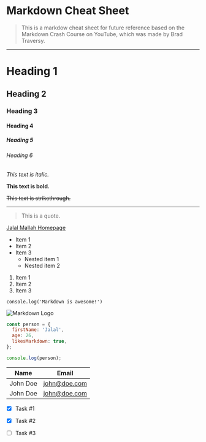 # Markdown Cheat Sheet
> This is a markdow cheat sheet for future reference based on the Markdown Crash Course on YouTube, which was made by Brad Traversy.

---

<!-- Headings -->

# Heading 1

## Heading 2

### Heading 3

#### Heading 4

##### Heading 5

###### Heading 6

<!-- Italics -->

_This text is italic._

<!-- Bold -->

**This text is bold.**

<!-- Strikethrough -->

~~This text is strikethrough.~~

<!-- Horizontal rule -->

---

<!-- Blockquote -->

> This is a quote.

<!-- Links -->

[Jalal Mallah Homepage](https://jalalmallah.io 'My Portfolio')

<!-- UL -->

- Item 1
- Item 2
- Item 3
  - Nested item 1
  - Nested item 2

<!-- OL -->

1. Item 1
1. Item 2
1. Item 3

<!-- Inline code block -->

`console.log('Markdown is awesome!')`

<!-- Images -->

![Markdown Logo](https://markdown-here.com/img/icon256.png)

<!-- GitHub markdown -->

<!-- Code blocks -->

```javascript
const person = {
  firstName: 'Jalal',
  age: 26,
  likesMarkdown: true,
};

console.log(person);
```

<!-- Tables -->

| Name     | Email        |
| -------- | ------------ |
| John Doe | john@doe.com |
| John Doe | john@doe.com |

<!-- Task list -->

- [x] Task #1
- [x] Task #2
- [ ] Task #3

